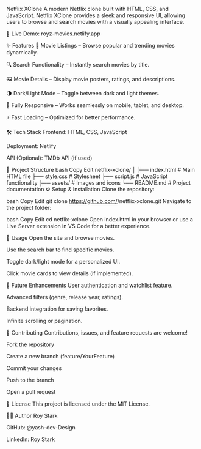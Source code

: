 Netflix XClone
A modern Netflix clone built with HTML, CSS, and JavaScript. Netflix XClone provides a sleek and responsive UI, allowing users to browse and search movies with a visually appealing interface.

🔗 Live Demo: royz-movies.netlify.app

✨ Features
🎥 Movie Listings – Browse popular and trending movies dynamically.

🔍 Search Functionality – Instantly search movies by title.

🖼 Movie Details – Display movie posters, ratings, and descriptions.

🌗 Dark/Light Mode – Toggle between dark and light themes.

📱 Fully Responsive – Works seamlessly on mobile, tablet, and desktop.

⚡ Fast Loading – Optimized for better performance.

🛠️ Tech Stack
Frontend: HTML, CSS, JavaScript

Deployment: Netlify

API (Optional): TMDb API (if used)

📂 Project Structure
bash
Copy
Edit
netflix-xclone/
│
├── index.html           # Main HTML file
├── style.css            # Stylesheet
├── script.js            # JavaScript functionality
├── assets/              # Images and icons
└── README.md            # Project documentation
⚙️ Setup & Installation
Clone the repository:

bash
Copy
Edit
git clone https://github.com/<your-username>/netflix-xclone.git
Navigate to the project folder:

bash
Copy
Edit
cd netflix-xclone
Open index.html in your browser
or use a Live Server extension in VS Code for a better experience.

📌 Usage
Open the site and browse movies.

Use the search bar to find specific movies.

Toggle dark/light mode for a personalized UI.

Click movie cards to view details (if implemented).

🚀 Future Enhancements
User authentication and watchlist feature.

Advanced filters (genre, release year, ratings).

Backend integration for saving favorites.

Infinite scrolling or pagination.

🤝 Contributing
Contributions, issues, and feature requests are welcome!

Fork the repository

Create a new branch (feature/YourFeature)

Commit your changes

Push to the branch

Open a pull request

📜 License
This project is licensed under the MIT License.

👨‍💻 Author
Roy Stark

GitHub: @yash-dev-Design

LinkedIn: Roy Stark


